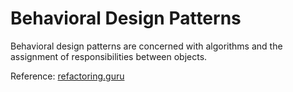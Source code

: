 # Behavioral Design Patterns
Behavioral design patterns are concerned with algorithms and the assignment of responsibilities between objects.

Reference: [refactoring.guru](https://refactoring.guru/design-patterns/behavioral-patterns)